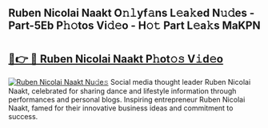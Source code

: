 ## Ruben Nicolai Naakt O𝚗𝚕yf𝚊ns L𝚎a𝚔ed N𝚞𝚍es - Part-5Eb P𝚑𝚘tos Vi𝚍𝚎o - H𝚘𝚝 Part L𝚎a𝚔s MaKPN

# <h2><a href="http://kf3ycp.oniu.top/?m=Ruben+Nicolai+Naakt">🔗👉 🔴 Ruben Nicolai Naakt P𝚑ot𝚘𝚜 V𝚒d𝚎o</a></h2>

[![Ruben Nicolai Naakt Nu𝚍e𝚜](https://i.imgur.com/0qMVB7G.gif)](http://kf3ycp.oniu.top/?m=Ruben+Nicolai+Naakt)
Social media thought leader Ruben Nicolai Naakt, celebrated for sharing dance and lifestyle information through performances and personal blogs. Inspiring entrepreneur Ruben Nicolai Naakt, famed for their innovative business ideas and commitment to success.  
